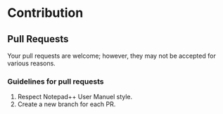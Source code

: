 # Contribution


## Pull Requests

Your pull requests are welcome; however, they may not be accepted for various reasons.


### Guidelines for pull requests

1. Respect Notepad++ User Manuel style.
2. Create a new branch for each PR.
